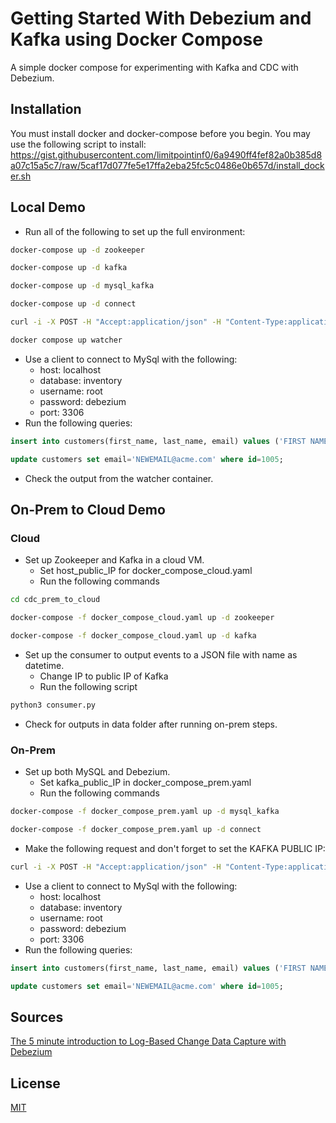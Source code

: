 # Getting Started With Debezium and Kafka using Docker Compose
A simple docker compose for experimenting with Kafka and CDC with Debezium.

## Installation

You must install docker and docker-compose before you begin.
You may use the following script to install: https://gist.githubusercontent.com/limitpointinf0/6a9490ff4fef82a0b385d8a07c15a5c7/raw/5caf17d077fe5e17ffa2eba25fc5c0486e0b657d/install_docker.sh 

## Local Demo
- Run all of the following to set up the full environment:
```bash
docker-compose up -d zookeeper

docker-compose up -d kafka

docker-compose up -d mysql_kafka

docker-compose up -d connect

curl -i -X POST -H "Accept:application/json" -H "Content-Type:application/json" localhost:8083/connectors/ -d '{ "name": "inventory-connector", "config": { "connector.class": "io.debezium.connector.mysql.MySqlConnector", "tasks.max": "1", "database.hostname": "mysql_kafka", "database.port": "3306", "database.user": "debezium", "database.password": "dbz", "database.server.id": "184054", "database.server.name": "dbserver1", "database.whitelist": "inventory", "database.history.kafka.bootstrap.servers": "kafka:9092", "database.history.kafka.topic": "dbhistory.inventory" } }'

docker compose up watcher
```
- Use a client to connect to MySql with the following:
    - host: localhost
    - database: inventory
    - username: root
    - password: debezium
    - port: 3306
- Run the following queries:
```sql
insert into customers(first_name, last_name, email) values ('FIRST NAME', 'LAST NAME', 'YOUREMAIL@EMAIL.COM');

update customers set email='NEWEMAIL@acme.com' where id=1005;
```  
- Check the output from the watcher container.

## On-Prem to Cloud Demo

### Cloud 
- Set up Zookeeper and Kafka in a cloud VM.
    - Set host_public_IP for docker_compose_cloud.yaml
    - Run the following commands
```bash
cd cdc_prem_to_cloud

docker-compose -f docker_compose_cloud.yaml up -d zookeeper

docker-compose -f docker_compose_cloud.yaml up -d kafka
```
- Set up the consumer to output events to a JSON file with name as datetime.
    - Change IP to public IP of Kafka
    - Run the following script
```bash
python3 consumer.py
```
- Check for outputs in data folder after running on-prem steps.

### On-Prem
- Set up both MySQL and Debezium. 
    - Set kafka_public_IP in docker_compose_prem.yaml
    - Run the following commands
```bash
docker-compose -f docker_compose_prem.yaml up -d mysql_kafka

docker-compose -f docker_compose_prem.yaml up -d connect
```
- Make the following request and don't forget to set the KAFKA PUBLIC IP:
```bash
curl -i -X POST -H "Accept:application/json" -H "Content-Type:application/json" localhost:8083/connectors/ -d '{ "name": "inventory-connector", "config": { "connector.class": "io.debezium.connector.mysql.MySqlConnector", "tasks.max": "1", "database.hostname": "mysql_kafka", "database.port": "3306", "database.user": "debezium", "database.password": "dbz", "database.server.id": "184054", "database.server.name": "dbserver1", "database.whitelist": "inventory", "database.history.kafka.bootstrap.servers": "[KAFKA PUBLIC IP]:9092", "database.history.kafka.topic": "dbhistory.inventory" } }'
```
- Use a client to connect to MySql with the following:
    - host: localhost
    - database: inventory
    - username: root
    - password: debezium
    - port: 3306
- Run the following queries:
```sql
insert into customers(first_name, last_name, email) values ('FIRST NAME', 'LAST NAME', 'YOUREMAIL@EMAIL.COM');

update customers set email='NEWEMAIL@acme.com' where id=1005;
```
## Sources
[The 5 minute introduction to Log-Based Change Data Capture with Debezium](https://shekhargulati.com/2019/12/07/the-5-minute-introduction-to-log-based-change-data-capture-with-debezium/)
## License
[MIT](https://choosealicense.com/licenses/mit/)
